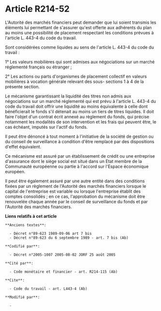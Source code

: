# Article R214-52

L'Autorité des marchés financiers peut demander que lui soient transmis les éléments lui permettant de s'assurer qu'est
offerte aux adhérents du plan au moins une possibilité de placement respectant les conditions prévues à l'article L. 443-4 du
code du travail.

Sont considérées comme liquides au sens de l'article L. 443-4 du code du travail :

1° Les valeurs mobilières qui sont admises aux négociations sur un marché réglementé français ou étranger ;

2° Les actions ou parts d'organismes de placement collectif en valeurs mobilières à vocation générale relevant des sous-
sections 1 à 4 de la présente section.

Le mécanisme garantissant la liquidité des titres non admis aux négociations sur un marché réglementé qui est prévu à
l'article L. 443-4 du code du travail doit offrir une liquidité au moins équivalente à celle dont bénéficierait le fonds s'il
détenait au moins un tiers de titres liquides. Il doit faire l'objet d'un contrat écrit annexé au règlement du fonds, qui
précise notamment les modalités de son intervention et les frais qui peuvent être, le cas échéant, imputés sur l'actif du
fonds.

Il peut être dénoncé à tout moment à l'initiative de la société de gestion ou du conseil de surveillance à condition d'être
remplacé par des dispositions d'effet équivalent.

Ce mécanisme est assuré par un établissement de crédit ou une entreprise d'assurance dont le siège social est situé dans un
Etat membre de la Communauté européenne ou partie à l'accord sur l'Espace économique européen.

Il peut être également assuré par une autre entité dans des conditions fixées par un règlement de l'Autorité des marchés
financiers lorsque le capital de l'entreprise est variable ou lorsque l'entreprise établit des comptes consolidés ; en ce
cas, l'approbation du mécanisme doit être renouvelée chaque année par le conseil de surveillance du fonds et par l'Autorité
des marchés financiers.

**Liens relatifs à cet article**

	**Anciens textes**:

	  - Décret n°89-623 1989-09-06 art 7 bis
	  - Décret n°89-623 du 6 septembre 1989 - art. 7 bis (Ab)

	**Codifié par**:

	  - Décret n°2005-1007 2005-08-02 JORF 25 août 2005

	**Cité par**:

	  - Code monétaire et financier - art. R214-115 (Ab)

	**Cite**:

	  - Code du travail - art. L443-4 (Ab)

	**Modifié par**:

	  - 
